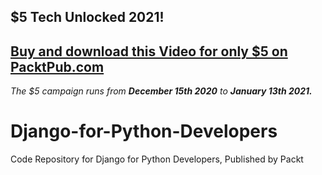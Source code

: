 ## $5 Tech Unlocked 2021!
[Buy and download this Video for only $5 on PacktPub.com](https://www.packtpub.com/product/django-for-python-developers-video/9781800207431)
-----
*The $5 campaign         runs from __December 15th 2020__ to __January 13th 2021.__*

# Django-for-Python-Developers
Code Repository for Django for Python Developers, Published by Packt
